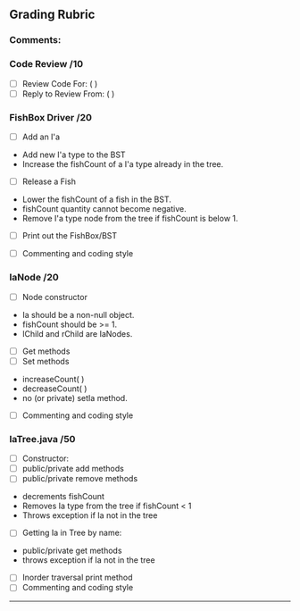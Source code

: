 ## Grading Rubric

### Comments:

### Code Review  /10
- [ ] Review Code For: ( )
- [ ] Reply to Review From: (     )

### FishBox Driver /20
- [ ] Add an I'a
 *  Add new I'a type to the BST
 *  Increase the fishCount of a I'a type already in the tree.
- [ ] Release a Fish
 * Lower the fishCount of a fish in the BST.
 * fishCount quantity cannot become negative.
 * Remove I'a type node from the tree if fishCount is below 1.
- [ ]  Print out the FishBox/BST

- [ ] Commenting and coding style


### IaNode /20
- [ ]  Node constructor
 *  Ia should be a non-null object.
 * fishCount should be >= 1.
 * lChild and rChild are IaNodes.

- [ ]  Get methods
- [ ]  Set methods
 * increaseCount( )
 * decreaseCount( )
 * no (or private) setIa method.
- [ ] Commenting and coding style

### IaTree.java /50
- [ ] Constructor:
- [ ] public/private add methods
- [ ] public/private remove methods
 * decrements fishCount
 * Removes Ia type from the tree if fishCount < 1
 * Throws exception if Ia not in the tree
- [ ] Getting Ia in Tree by name:
 * public/private get methods
 * throws exception if Ia not in the tree
- [ ] Inorder traversal print method
- [ ] Commenting and coding style
------

